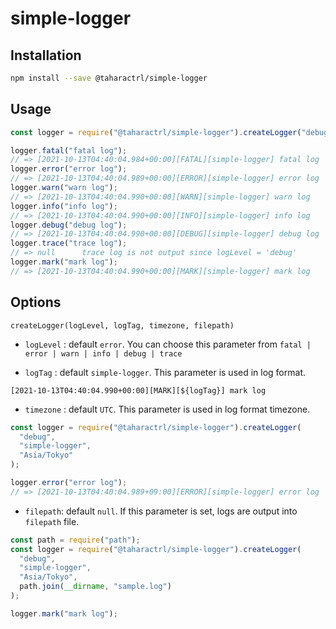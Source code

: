 # simple-logger

## Installation

```sh
npm install --save @taharactrl/simple-logger
```

## Usage

```js
const logger = require("@taharactrl/simple-logger").createLogger("debug");

logger.fatal("fatal log");
// => [2021-10-13T04:40:04.984+00:00][FATAL][simple-logger] fatal log
logger.error("error log");
// => [2021-10-13T04:40:04.989+00:00][ERROR][simple-logger] error log
logger.warn("warn log");
// => [2021-10-13T04:40:04.990+00:00][WARN][simple-logger] warn log
logger.info("info log");
// => [2021-10-13T04:40:04.990+00:00][INFO][simple-logger] info log
logger.debug("debug log");
// => [2021-10-13T04:40:04.990+00:00][DEBUG][simple-logger] debug log
logger.trace("trace log");
// => null      trace log is not output since logLevel = 'debug'
logger.mark("mark log");
// => [2021-10-13T04:40:04.990+00:00][MARK][simple-logger] mark log
```

## Options

```
createLogger(logLevel, logTag, timezone, filepath)
```

- `logLevel` : default `error`. You can choose this parameter from `fatal | error | warn | info | debug | trace`

- `logTag` : default `simple-logger`. This parameter is used in log format.

```
[2021-10-13T04:40:04.990+00:00][MARK][${logTag}] mark log
```

- `timezone` : default `UTC`. This parameter is used in log format timezone.

```js
const logger = require("@taharactrl/simple-logger").createLogger(
  "debug",
  "simple-logger",
  "Asia/Tokyo"
);

logger.error("error log");
// => [2021-10-13T04:40:04.989+09:00][ERROR][simple-logger] error log
```

- `filepath`: default `null`. If this parameter is set, logs are output into `filepath` file.

```js
const path = require("path");
const logger = require("@taharactrl/simple-logger").createLogger(
  "debug",
  "simple-logger",
  "Asia/Tokyo",
  path.join(__dirname, "sample.log")
);

logger.mark("mark log");
```
